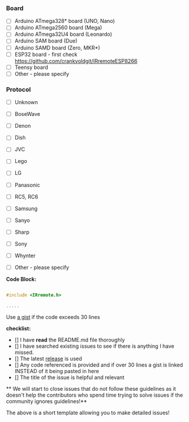### Board
* [ ] Arduino ATmega328* board (UNO, Nano)
* [ ] Arduino ATmega2560 board (Mega)
* [ ] Arduino ATmega32U4 board (Leonardo)
* [ ] Arduino SAM board (Due)
* [ ] Arduino SAMD board (Zero, MKR*)
* [ ] ESP32 board - first check https://github.com/crankyoldgit/IRremoteESP8266
* [ ] Teensy board
* [ ] Other - please specify

### Protocol
* [ ] Unknown
* [ ] BoseWave
* [ ] Denon
* [ ] Dish
* [ ] JVC
* [ ] Lego
* [ ] LG
* [ ] Panasonic
* [ ] RC5, RC6
* [ ] Samsung
* [ ] Sanyo
* [ ] Sharp
* [ ] Sony
* [ ] Whynter
* [ ] Other - please specify


**Code Block:**
```c

#include <IRremote.h> 

.....

```

Use [a gist](gist.github.com) if the code exceeds 30 lines

**checklist:**
- [] I have **read** the README.md file thoroughly
- [] I have searched existing issues to see if there is anything I have missed.
- [] The latest [release](https://github.com/z3t0/Arduino-IRremote/releases/latest) is used
- [] Any code referenced is provided and if over 30 lines a gist is linked INSTEAD of it being pasted in here
- [] The title of the issue is helpful and relevant 

** We will start to close issues that do not follow these guidelines as it doesn't help the contributors who spend time trying to solve issues if the community ignores guidelines!**

The above is a short template allowing you to make detailed issues!
